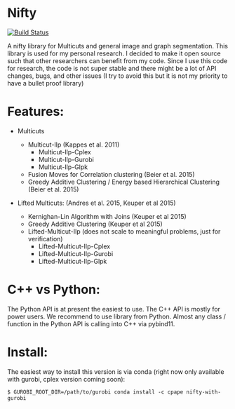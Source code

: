 Nifty
========

[![Build Status](https://travis-ci.org/DerThorsten/nifty.svg?branch=master)](https://travis-ci.org/DerThorsten/nifty)

A nifty library for Multicuts and general image and graph segmentation.
This library is used for my personal research. I decided to make it open source
such that other researchers can benefit from my code.
Since I use this code for research, the code is not super stable and  there might be a lot of API changes,
bugs, and other issues (I try to avoid this but it is not my priority to have a bullet proof library)


Features:
=========
* Multicuts
    * Multicut-Ilp (Kappes et al. 2011)
        * Multicut-Ilp-Cplex
        * Multicut-Ilp-Gurobi
        * Multicut-Ilp-Glpk
    * Fusion Moves for Correlation clustering (Beier et al. 2015)
    * Greedy Additive Clustering /  Energy based Hierarchical Clustering (Beier et al. 2015)

* Lifted Multicuts: (Andres et al. 2015, Keuper et al 2015)
    * Kernighan-Lin Algorithm with Joins (Keuper et al 2015)
    * Greedy Additive Clustering (Keuper et al 2015)
    * Lifted-Multicut-Ilp (does not scale to meaningful problems, just for verification)
        * Lifted-Multicut-Ilp-Cplex
        * Lifted-Multicut-Ilp-Gurobi
        * Lifted-Multicut-Ilp-Glpk


C++ vs Python:
==============
The Python API is at present the easiest to use. The C++ API is mostly for power users.
We recommend to use library from Python.
Almost any class / function in the Python API is calling into C++ via pybind11.

Install:
=======

The easiest way to install this version is via conda (right now only available with gurobi, cplex version coming soon):

```
$ GUROBI_ROOT_DIR=/path/to/gurobi conda install -c cpape nifty-with-gurobi
```

